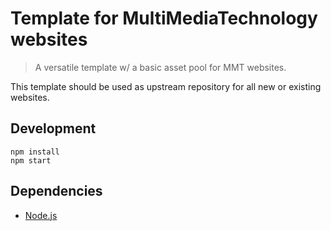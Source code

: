 # Template for MultiMediaTechnology websites

> A versatile template w/ a basic asset pool for MMT websites.

This template should be used as upstream repository for all new or existing websites.

## Development

```
npm install
npm start
```

## Dependencies

* [Node.js](https://nodejs.org/en/)
